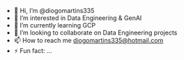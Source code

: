 - 👋 Hi, I’m @diogomartins335
- 👀 I’m interested in Data Engineering & GenAI
- 🌱 I’m currently learning GCP
- 💞️ I’m looking to collaborate on Data Engineering projects
- 📫 How to reach me diogomartins335@hotmail.com
- ⚡ Fun fact: ...

<!---
diogomartins335/diogomartins335 is a ✨ special ✨ repository because its `README.md` (this file) appears on your GitHub profile.
You can click the Preview link to take a look at your changes.
--->
